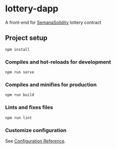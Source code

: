 # lottery-dapp

A front-end for [SemanaSolidity](https://github.com/vitorgamer58/SemanaSolidity "SemanaSolidity") lottery contract

## Project setup
```
npm install
```

### Compiles and hot-reloads for development
```
npm run serve
```

### Compiles and minifies for production
```
npm run build
```

### Lints and fixes files
```
npm run lint
```

### Customize configuration
See [Configuration Reference](https://cli.vuejs.org/config/).

